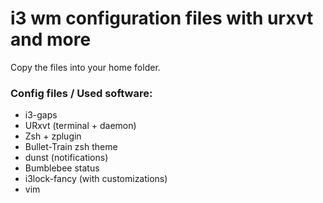 # i3 wm configuration files with urxvt and more

Copy the files into your home folder. 

### Config files / Used software:

* i3-gaps
* URxvt (terminal + daemon)
* Zsh + zplugin
* Bullet-Train zsh theme
* dunst (notifications)
* Bumblebee status
* i3lock-fancy (with customizations)
* vim


